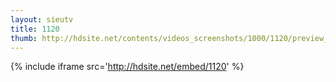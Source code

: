 ```yaml
---
layout: sieutv
title: 1120
thumb: http://hdsite.net/contents/videos_screenshots/1000/1120/preview_360p.mp4.jpg
---
```

{% include iframe src='http://hdsite.net/embed/1120' %}
 

